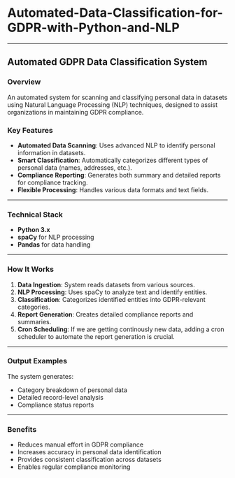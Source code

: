 # Automated-Data-Classification-for-GDPR-with-Python-and-NLP

---

## Automated GDPR Data Classification System

### Overview
An automated system for scanning and classifying personal data in datasets using Natural Language Processing (NLP) techniques, designed to assist organizations in maintaining GDPR compliance.

### Key Features
- **Automated Data Scanning**: Uses advanced NLP to identify personal information in datasets.
- **Smart Classification**: Automatically categorizes different types of personal data (names, addresses, etc.).
- **Compliance Reporting**: Generates both summary and detailed reports for compliance tracking.
- **Flexible Processing**: Handles various data formats and text fields.

---

### Technical Stack
- **Python 3.x**
- **spaCy** for NLP processing
- **Pandas** for data handling

---

### How It Works
1. **Data Ingestion**: System reads datasets from various sources.
2. **NLP Processing**: Uses spaCy to analyze text and identify entities.
3. **Classification**: Categorizes identified entities into GDPR-relevant categories.
4. **Report Generation**: Creates detailed compliance reports and summaries.
5. **Cron Scheduling**: If we are getting continously new data, adding a cron scheduler to automate the report generation is crucial.

---

### Output Examples
The system generates:
- Category breakdown of personal data
- Detailed record-level analysis
- Compliance status reports

---

### Benefits
- Reduces manual effort in GDPR compliance
- Increases accuracy in personal data identification
- Provides consistent classification across datasets
- Enables regular compliance monitoring
